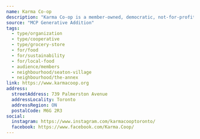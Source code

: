 ```yaml
---
name: Karma Co-op
description: "Karma Co-op is a member-owned, democratic, not-for-profit grocery store that offers ethically sourced, fairly priced, delicious food while reducing waste, supporting local growers, and giving you peace of mind at every meal."
source: "MCP Generative Addition"
tags:
  - type/organization
  - type/cooperative
  - type/grocery-store
  - for/food
  - for/sustainability
  - for/local-food
  - audience/members
  - neighbourhood/seaton-village
  - neighbourhood/the-annex
link: https://www.karmacoop.org
address:
  streetAddress: 739 Palmerston Avenue
  addressLocality: Toronto
  addressRegion: ON
  postalCode: M6G 2R3
social:
  instagram: https://www.instagram.com/karmacooptoronto/
  facebook: https://www.facebook.com/Karma.Coop/
---
```

